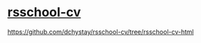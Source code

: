 # [rsschool-cv](https://github.com/dchystay/rsschool-cv/blob/gh-pages/cv.md) 
https://github.com/dchystay/rsschool-cv/tree/rsschool-cv-html 
